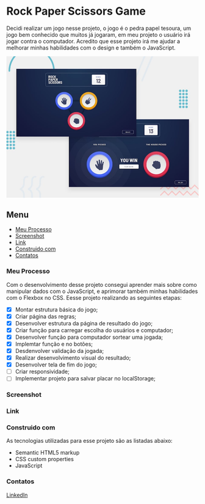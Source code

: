 # Rock Paper Scissors Game

Decidi realizar um jogo nesse projeto, o jogo é o pedra papel tesoura, um jogo bem conhecido que muitos já jogaram, em meu projeto o usuário irá jogar contra o computador. Acredito que esse projeto irá me ajudar a melhorar minhas habilidades com o design e também o JavaScript.

![Imagem preview do projeto](./design/desktop-preview.jpg)

## Menu

- [Meu Processo](#meu-peocesso)
- [Screenshot](#screenshot)
- [Link](#link)
- [Construido com](#construido-com)
- [Contatos](#contatos)

### Meu Processo

Com o desenvolvimento desse projeto consegui aprender mais sobre como manipular dados com o JavaScript, e aprimorar também minhas habilidades com o Flexbox no CSS. Eesse projeto realizando as seguintes etapas:

- [X] Montar estrutura básica do jogo;
- [X] Criar página das regras;
- [X] Desenvolver estrutura da página de resultado do jogo;
- [X] Criar função para carregar escolha do usuários e computador;
- [X] Desenvolver função para computador sortear uma jogada;
- [X] Implemtar função e no botões;
- [X] Desdenvolver validação da jogada;
- [X] Realizar desenvolvimento visual do resultado;
- [X] Desenvolver tela de fim do jogo;
- [ ] Criar responsividade;
- [ ] Implementar projeto para salvar placar no localStorage;

### Screenshot

<!--Abaixo estou deixando um screenshot do design final do projeto conforme desenvolvi: **-->

<!--![Imagem do meu resultado do projeto](./design/my-solution.jpg)-->

### Link

<!--Estou deixando abaixo o link com o deploy do projeto para visualização direto no navegador:-->

<!--    - Para acessar o App clique [aqui](https://calculator-app-main-lake.vercel.app/)-->

### Construido com

As tecnologias utilizadas para esse projeto são as listadas abaixo:

- Semantic HTML5 markup
- CSS custom properties
- JavaScript

### Contatos

[LinkedIn](https://www.linkedin.com/in/lucas-boarini)